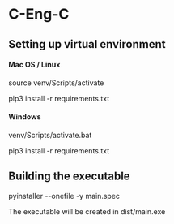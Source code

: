 # C-Eng-C
## Setting up virtual environment ##

#### Mac OS / Linux ####
source venv/Scripts/activate

pip3 install -r requirements.txt

#### Windows ####
venv/Scripts/activate.bat

pip3 install -r requirements.txt


## Building the executable ##
pyinstaller --onefile -y main.spec

The executable will be created in dist/main.exe

